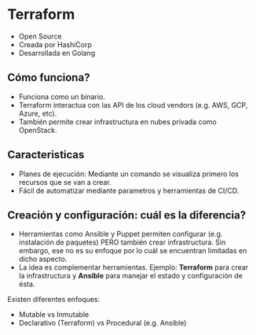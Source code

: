 # Terraform

- Open Source
- Creada por HashiCorp
- Desarrollada en Golang

## Cómo funciona?

- Funciona como un binario.
- Terraform interactua con las API de los cloud vendors (e.g. AWS, GCP, Azure, etc).
- También permite crear infrastructura en nubes privada como OpenStack.

## Caracteristicas

- Planes de ejecución: Mediante un comando se visualiza primero los recursos que se van a crear.
- Fácil de automatizar mediante parametros y herramientas de CI/CD.

## Creación y configuración: cuál es la diferencia?

- Herramientas como Ansible y Puppet permiten configurar (e.g. instalación de paquetes) PERO también crear infrastructura. Sin embargo, ese no es su enfoque por lo cuál se encuentran limitadas en dicho aspecto.
- La idea es complementar herramientas. Ejemplo: __Terraform__ para crear la infrastructura y __Ansible__ para manejar el estado y configuración de ésta.

Existen diferentes enfoques:

- Mutable vs Inmutable
- Declarativo (Terraform) vs Procedural (e.g. Ansible)